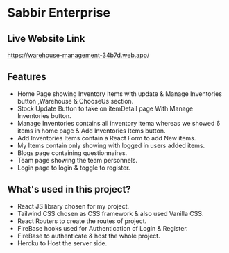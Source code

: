 # Sabbir Enterprise

## Live Website Link

https://warehouse-management-34b7d.web.app/

## Features

- Home Page showing Inventory Items with update & Manage Inventories button ,Warehouse & ChooseUs section.
- Stock Update Button to take on itemDetail page With Manage Inventories button.
- Manage Inventories contains all inventory itema whereas we showed 6 items in home page & Add Inventories Items button.
- Add Inventories Items contain a React Form to add New items.
- My Items contain only showing with logged in users added items.
- Blogs page containing questionnaires.
- Team page showing the team personnels.
- Login page to login & toggle to register.

## What's used in this project?

- React JS library chosen for my project.
- Tailwind CSS chosen as CSS framework & also used Vanilla CSS.
- React Routers to create the routes of project.
- FireBase hooks used for Authentication of Login & Register.
- FireBase to authenticate & host the whole project.
- Heroku to Host the server side.